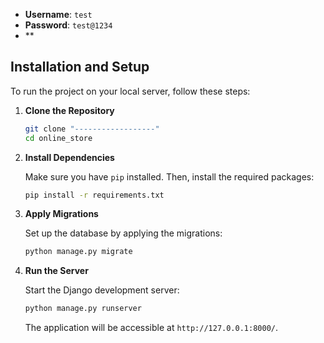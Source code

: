 
- **Username**: `test`
- **Password**: `test@1234`
- ** 

## Installation and Setup

To run the project on your local server, follow these steps:

1. **Clone the Repository**

   ```bash
   git clone "------------------"
   cd online_store
   ```

2. **Install Dependencies**

   Make sure you have `pip` installed. Then, install the required packages:

   ```bash
   pip install -r requirements.txt
   ```

3. **Apply Migrations**

   Set up the database by applying the migrations:

   ```bash
   python manage.py migrate
   ```

4. **Run the Server**

   Start the Django development server:

   ```bash
   python manage.py runserver
   ```

   The application will be accessible at `http://127.0.0.1:8000/`.
